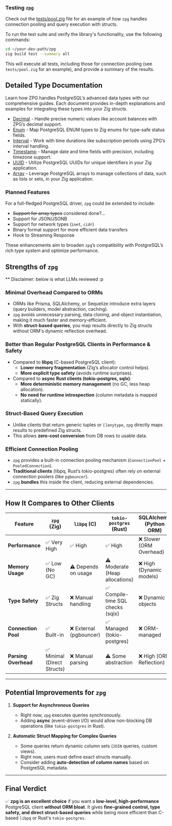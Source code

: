 ### Testing `zpg`

Check out the [tests/pool.zig](https://github.com/thienpow/zpg/blob/main/tests/pool.zig) file for an example of how `zpg` handles connection pooling and query execution with structs.

To run the test suite and verify the library's functionality, use the following commands:

```bash
cd ~/your-dev-path/zpg
zig build test --summary all
```

This will execute all tests, including those for connection pooling (see `tests/pool.zig` for an example), and provide a summary of the results.

## Detailed Type Documentation

Learn how ZPG handles PostgreSQL’s advanced data types with our comprehensive guides. Each document provides in-depth explanations and examples for integrating these types into your Zig structs.

- [Decimal](https://github.com/thienpow/zpg/blob/main/docs/decimal.md) - Handle precise numeric values like account balances with ZPG’s decimal support.
- [Enum](https://github.com/thienpow/zpg/blob/main/docs/enum.md) - Map PostgreSQL ENUM types to Zig enums for type-safe status fields.
- [Interval](https://github.com/thienpow/zpg/blob/main/docs/interval.md) - Work with time durations like subscription periods using ZPG’s interval handling.
- [Timestamp](https://github.com/thienpow/zpg/blob/main/docs/timestamp.md) - Manage date and time fields with precision, including timezone support.
- [UUID](https://github.com/thienpow/zpg/blob/main/docs/uuid.md) - Utilize PostgreSQL UUIDs for unique identifiers in your Zig application.
- [Array](https://github.com/thienpow/zpg/blob/main/docs/array.md) - Leverage PostgreSQL arrays to manage collections of data, such as lists or sets, in your Zig application.

### Planned Features
For a full-fledged PostgreSQL driver, `zpg` could be extended to include:

- ~~Support for array types~~ considered done?...
- Support for JSON/JSONB
- Support for network types (`inet`, `cidr`)
- Binary format support for more efficient data transfers
- Hook to Streaming Response

These enhancements aim to broaden `zpg`’s compatibility with PostgreSQL’s rich type system and optimize performance.

## Strengths of `zpg`

** Disclaimer: below is what LLMs reviewed :p

### **Minimal Overhead Compared to ORMs**
- ORMs like Prisma, SQLAlchemy, or Sequelize introduce extra layers (query builders, model abstraction, caching).
- `zpg` avoids unnecessary parsing, data cloning, and object instantiation, making it much faster and memory-efficient.
- With **struct-based queries**, you map results directly to Zig structs without ORM's dynamic reflection overhead.

### **Better than Regular PostgreSQL Clients in Performance & Safety**
- Compared to **libpq** (C-based PostgreSQL client):
  - **Lower memory fragmentation** (Zig’s allocator control helps).
  - **More explicit type safety** (avoids runtime surprises).
- Compared to **async Rust clients (tokio-postgres, sqlx)**:
  - **More deterministic memory management** (no GC, less heap allocation).
  - **No need for runtime introspection** (column metadata is mapped statically).

### **Struct-Based Query Execution**
- Unlike clients that return generic tuples or `[]anytype`, `zpg` directly maps results to predefined Zig structs.
- This allows **zero-cost conversion** from DB rows to usable data.

### **Efficient Connection Pooling**
- `zpg` provides a built-in connection pooling mechanism (`ConnectionPool` + `PooledConnection`).
- **Traditional clients** (libpq, Rust’s tokio-postgres) often rely on external connection poolers (like `pgbouncer`).
- `zpg` **bundles** this inside the client, reducing external dependencies.

---

## **How It Compares to Other Clients**

| Feature            | `zpg` (Zig)  | `libpq` (C) | `tokio-postgres` (Rust) | SQLAlchemy (Python ORM) |
|--------------------|-------------|-------------|-------------------------|-------------------------|
| **Performance**   | ✅ Very High | ✅ High | ✅ High | ❌ Slower (ORM Overhead) |
| **Memory Usage**  | ✅ Low (No GC) | ⚠️ Depends on usage | ⚠️ Moderate (Heap allocations) | ❌ High (Dynamic models) |
| **Type Safety**   | ✅ Zig Structs | ❌ Manual handling | ✅ Compile-time SQL checks (sqlx) | ❌ Dynamic objects |
| **Connection Pool** | ✅ Built-in | ❌ External (pgbouncer) | ✅ Managed (tokio-postgres) | ❌ ORM-managed |
| **Parsing Overhead** | ✅ Minimal (Direct Structs) | ❌ Manual parsing | ⚠️ Some abstraction | ❌ High (ORM Reflection) |

---

## **Potential Improvements for `zpg`**

1. **Support for Asynchronous Queries**
   - Right now, `zpg` executes queries synchronously.
   - Adding **async** (event-driven I/O) would allow non-blocking DB operations (like `tokio-postgres` in Rust).

2. **Automatic Struct Mapping for Complex Queries**
   - Some queries return dynamic column sets (`JOIN` queries, custom views).
   - Right now, users must define exact structs manually.
   - Consider adding **auto-detection of column names** based on PostgreSQL metadata.

---

## **Final Verdict**
✅ **zpg is an excellent choice** if you want a **low-level, high-performance** PostgreSQL client **without ORM bloat**. It gives **fine-grained control, type safety, and direct struct-based queries** while being more efficient than C-based `libpq` or Rust's `tokio-postgres`.
